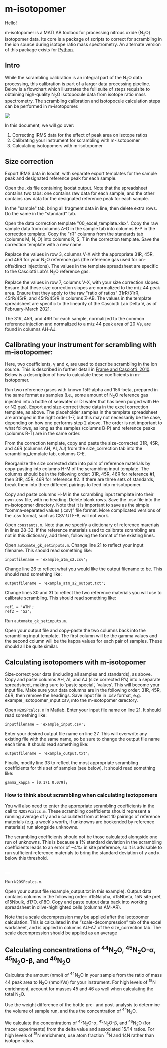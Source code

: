 # m-isotopomer

Hello!

m-isotopomer is a MATLAB toolbox for processing nitrous oxide (N<sub>2</sub>O) isotopomer data. Its core is a package of scripts to correct for scrambling in the ion source during isotope ratio mass spectrometry. An alternate version of this package exists for [Python](https://github.com/ckelly314/pyisotopomer).

## Intro

While the scrambling calibration is an integral part of the N<sub>2</sub>O data processing, this calibration is part of a larger data processing pipeline. Below is a flowchart which illustrates the full suite of steps requisite to obtaining high-quality N<sub>2</sub>O  isotopocule data from isotope ratio mass spectrometry. The scrambling calibration and isotopocule calculation steps can be performed in m-isotopomer.

![](flowchart.jpg)

In this document, we will go over:

1. Correcting IRMS data for the effect of peak area on isotope ratios
2. Calibrating your instrument for scrambling with m-isotopomer
3. Calculating isotopomers with m-isotopomer

## Size correction

Export IRMS data in Isodat, with separate export templates for the sample peak and designated reference peak for each sample.

Open the .xls file containing Isodat output. Note that the spreadsheet contains two tabs: one contains raw data for each sample, and the other contains raw data for the designated reference peak for each sample.

In the "sample" tab, bring all fragment data in line, then delete extra rows. Do the same in the "standard" tab.

Open the data correction template "00_excel_template.xlsx". Copy the raw sample data from columns A-O in the sample tab into columns B-P in the correction template. Copy the "rR" columns from the standards tab (columns M, N, O) into columns R, S, T in the correction template. Save the correction template with a new name.

Replace the values in row 3, columns V-X with the appropriate 31R, 45R, and 46R for your N<sub>2</sub>O reference gas (the reference gas used for on-offs/direct injections). The values in the template spreadsheet are specific to the Casciotti Lab's N<sub>2</sub>O reference gas. 

Replace the values in row 7, columns V-X, with your size correction slopes. Ensure that these size correction slopes are normalized to the m/z 44 peak area. Ensure that they apply to the raw "ratio of ratios" 31rR/31rR, 45rR/45rR, and 45rR/45rR in columns Z-AB. The values in the template spreadsheet are specific to the linearity of the Casciotti Lab Delta V, as of February-March 2021.

The 31R, 45R, and 46R for each sample, normalized to the common reference injection and normalized to a m/z 44 peak area of 20 Vs, are found in columns AH-AJ.

## Calibrating your instrument for scrambling with m-isotopomer:

Here, two coefficients, γ and κ, are used to describe scrambling in the ion source. This is described in further detail in [Frame and Casciotti, 2010](https://www.biogeosciences.net/7/2695/2010/). Below is a description of how to calculate these coefficients in m-isotopomer.

Run two reference gases with known 15R-alpha and 15R-beta, prepared in the same format as samples (i.e., some amount of N<sub>2</sub>O reference gas injected into a bottle of seawater or DI water that has been purged with He or N2 gas). Export and size-correct these data in the excel correction template, as above. The placeholder samples in the template spreadsheet are arranged in the right order 1-7, but this may not necessarily be the case, depending on how one performs step 2 above. The order is not important to what follows, as long as the samples (columns B-P) and reference peaks (columns R-T) are in the same order.

From the correction template, copy and paste the size-corrected 31R, 45R, and 46R (columns AH, AI, AJ) from the size_correction tab into the scrambling_template tab, columns C-E. 

Reorganize the size corrected data into pairs of reference materials by copy-pasting into columns H-M of the scrambling input template. The columns should be in the following order: 31R, 45R, 46R for reference #1, then 31R, 45R, 46R for reference #2. If there are three sets of standards, break them into three different pairings to feed into m-isotopomer.

Copy and paste columns H-M in the scrambling input template into their own .csv file, with no heading. Delete blank rows. Save the .csv file into the m-isotopomer directory. Note that it is important to save as the simple “comma-separated values (.csv)” file format. More complicated versions of the .csv format, such as CSV UTF-8, will not work.

Open ```constants.m```. Note that we specify a dictionary of reference materials in lines 28-32. If the reference materials used to calibrate scrambling are not in this dictionary, add them, following the format of the existing lines. 

Open ```automate_gk_setinputs.m```. Change line 21 to reflect your input filename. This should read something like:

```
inputfilename = 'example_atm_s2.csv';
```

Change line 26 to reflect what you would like the output filename to be. This should read something like:

```
outputfilename = 'example_atm_s2_output.txt';
```

Change lines 30 and 31 to reflect the two reference materials you will use to calibrate scrambling. This should read something like:

```
ref1 = 'ATM';
ref2 = 'S2';
```

Run ```automate_gk_setinputs.m```.

Open your output file and copy-paste the two columns back into the scrambling input template. The first column will be the gamma values and the second column will be the kappa values for each pair of samples. These should all be quite similar.

## Calculating isotopomers with m-isotopomer

Size-correct your data (including all samples and standards), as above. Copy and paste columns AH, AI, and AJ (size corrected R’s) into a separate spreadsheet, making sure to ‘paste special’, ‘values’. This will become your input file. Make sure your data columns are in the following order: 31R, 45R, 46R, then remove the headings. Save input file in .csv format, e.g. example_isotopomer_input.csv, into the m-isotopomer directory. 

Open ```N2OSPcalcs.m``` in Matlab. Enter your input file name on line 21. It should read something like: 

```
inputfilename = 'example_input.csv';
```

Enter your desired output file name on line 27. This will overwrite any existing file with the same name, so be sure to change the output file name each time. It should read something like:

```
outputfilename = 'example_output.txt';
```

Finally, modify line 33 to reflect the most appropriate scrambling coefficients for this set of samples (see below). It should read something like:

```
gamma_kappa = [0.171 0.079];
```

### How to think about scrambling when calculating isotopomers

You will also need to enter the appropriate scrambling coefficients in the call to  ```N2OSPcalcs.m```. These scrambling coefficients should represent a running average of γ and κ calculated from at least 10 pairings of reference materials (e.g. a week's worth, if unknowns are bookended by reference materials) run alongside unknowns. 

The scrambling coefficients should not be those calculated alongside one run of unknowns. This is because a 1% standard deviation in the scrambling coefficients leads to an error of ~4‰ in site preference, so it is advisable to run sufficient reference materials to bring the standard deviation of γ and κ below this threshold.

### __

Run ```N2OSPcalcs.m```.

Open your output file (example_output.txt in this example). Output data contains columns in the following order: d15Nalpha, d15Nbeta, 15N site pref, d15Nbulk, d17O, d18O. Copy and paste output data back into working spreadsheet in olive-highlighted cells (columns AM-AR).

Note that a scale decompression may be applied after the isotopomer calculation. This is calculated in the “scale-decompression” tab of the excel worksheet, and is applied in columns AU-AZ of the size_correction tab. The scale decompression should be applied as an average 

## Calculating concentrations of <sup>44</sup>N<sub>2</sub>O, <sup>45</sup>N<sub>2</sub>O-α, <sup>45</sup>N<sub>2</sub>O-β, and <sup>46</sup>N<sub>2</sub>O

Calculate the amount (nmol) of <sup>44</sup>N<sub>2</sub>O in your sample from the ratio of mass 44 peak area to N<sub>2</sub>O (nmol/Vs) for your instrument. For high levels of <sup>15</sup>N enrichment, account for masses 45 and 46 as well when calculating the total N<sub>2</sub>O.

Use the weight difference of the bottle pre- and post-analysis to determine the volume of sample run, and thus the concentration of <sup>44</sup>N<sub>2</sub>O.

We calculate the concentrations of <sup>45</sup>N<sub>2</sub>O-α, <sup>45</sup>N<sub>2</sub>O-β, and <sup>46</sup>N<sub>2</sub>O (for tracer experiments) from the delta value and associated 15/14 ratios. For high levels of <sup>15</sup>N enrichment, use atom fraction <sup>15</sup>N and 14</sup>N rather than isotope ratios.
